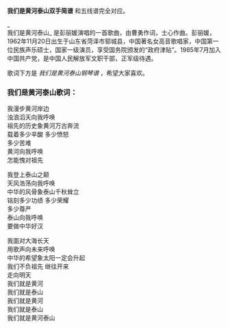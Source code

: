 

**我们是黄河泰山双手简谱** 和五线谱完全对应。

_  
我们是黄河泰山_
是彭丽媛演唱的一首歌曲，由曹勇作词，士心作曲。彭丽媛，1962年11月20日出生于山东省菏泽市郓城县，中国著名女高音歌唱家，中国第一位民族声乐硕士，国家一级演员，享受国务院颁发的“政府津贴”。1985年7月加入中国共产党，是中国人民解放军文职干部，正军级待遇。

  
歌词下方是 _我们是黄河泰山钢琴谱_ ，希望大家喜欢。

### 我们是黄河泰山歌词：

我漫步黄河岸边  
浊浪滔天向我呼唤  
祖先的历史象黄河万古奔流  
载着多少辛酸 多少愤怒  
多少苦难  
黄河向我呼唤  
怎能愧对祖先

我登上泰山之颠  
天风浩荡向我呼唤  
中华的风骨象泰山千秋耸立  
铭刻多少功绩 多少荣耀  
多少尊严  
泰山向我呼唤  
要做中华好汉

我面对大海长天  
用歌声向未来呼唤  
中华的希望象太阳一定会升起  
我们不负祖先 继往开来  
走向明天  
我们就是黄河  
我们就是泰山  
我们就是黄河  
我们就是泰山  
我们就是黄河泰山

